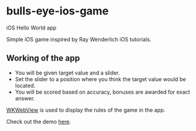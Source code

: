 # bulls-eye-ios-game
iOS Hello World app

Simple iOS game inspired by Ray Wenderlich iOS tutorials.

## Working of the app

* You will be given target value and a slider.
* Set the slider to a position where you think the target value would be located.
* You will be scored based on accuracy, bonuses are awarded for exact answer.

[WKWebView](https://developer.apple.com/documentation/webkit/wkwebview) is used to display the rules of the game in the app.

Check out the demo [here](https://youtu.be/4LY3Mozr--k).
